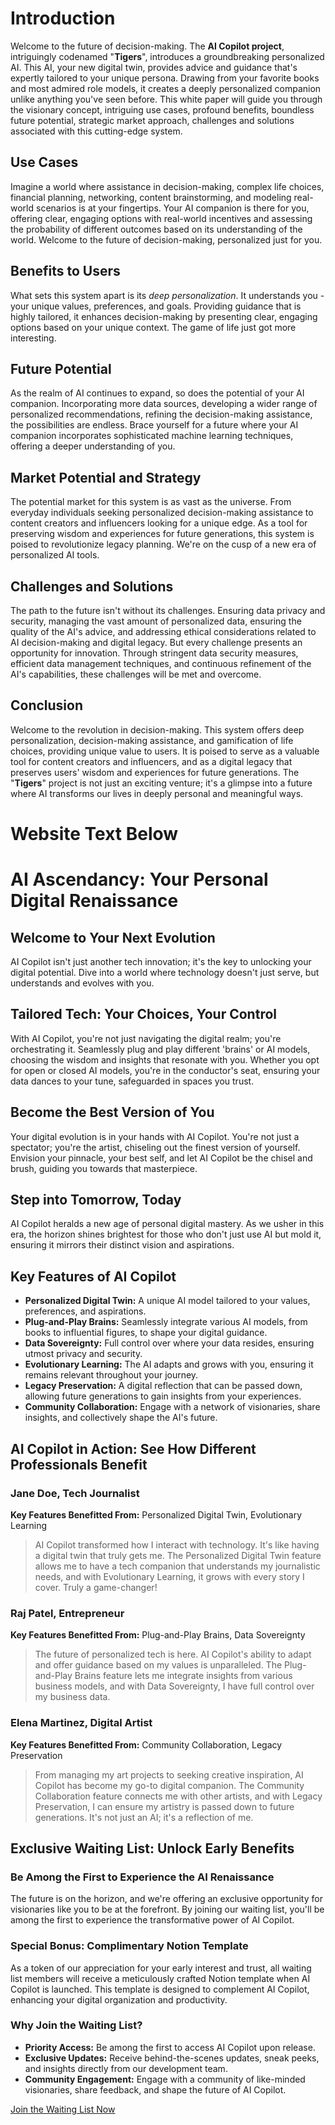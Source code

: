
# Introduction
Welcome to the future of decision-making. The **AI Copilot project**, intriguingly codenamed "**Tigers**", introduces a groundbreaking personalized AI. This AI, your new digital twin, provides advice and guidance that's expertly tailored to your unique persona. Drawing from your favorite books and most admired role models, it creates a deeply personalized companion unlike anything you've seen before. This white paper will guide you through the visionary concept, intriguing use cases, profound benefits, boundless future potential, strategic market approach, challenges and solutions associated with this cutting-edge system.


## Use Cases
Imagine a world where assistance in decision-making, complex life choices, financial planning, networking, content brainstorming, and modeling real-world scenarios is at your fingertips. Your AI companion is there for you, offering clear, engaging options with real-world incentives and assessing the probability of different outcomes based on its understanding of the world. Welcome to the future of decision-making, personalized just for you.


## Benefits to Users
What sets this system apart is its *deep personalization*. It understands you - your unique values, preferences, and goals. Providing guidance that is highly tailored, it enhances decision-making by presenting clear, engaging options based on your unique context. The game of life just got more interesting.


## Future Potential
As the realm of AI continues to expand, so does the potential of your AI companion. Incorporating more data sources, developing a wider range of personalized recommendations, refining the decision-making assistance, the possibilities are endless. Brace yourself for a future where your AI companion incorporates sophisticated machine learning techniques, offering a deeper understanding of you.


## Market Potential and Strategy
The potential market for this system is as vast as the universe. From everyday individuals seeking personalized decision-making assistance to content creators and influencers looking for a unique edge. As a tool for preserving wisdom and experiences for future generations, this system is poised to revolutionize legacy planning. We're on the cusp of a new era of personalized AI tools.


## Challenges and Solutions
The path to the future isn't without its challenges. Ensuring data privacy and security, managing the vast amount of personalized data, ensuring the quality of the AI's advice, and addressing ethical considerations related to AI decision-making and digital legacy. But every challenge presents an opportunity for innovation. Through stringent data security measures, efficient data management techniques, and continuous refinement of the AI's capabilities, these challenges will be met and overcome.


## Conclusion
Welcome to the revolution in decision-making. This system offers deep personalization, decision-making assistance, and gamification of life choices, providing unique value to users. It is poised to serve as a valuable tool for content creators and influencers, and as a digital legacy that preserves users' wisdom and experiences for future generations. The "**Tigers**" project is not just an exciting venture; it's a glimpse into a future where AI transforms our lives in deeply personal and meaningful ways.

# Website Text Below

# AI Ascendancy: Your Personal Digital Renaissance

## Welcome to Your Next Evolution
AI Copilot isn't just another tech innovation; it's the key to unlocking your digital potential. Dive into a world where technology doesn't just serve, but understands and evolves with you.

## Tailored Tech: Your Choices, Your Control
With AI Copilot, you're not just navigating the digital realm; you're orchestrating it. Seamlessly plug and play different 'brains' or AI models, choosing the wisdom and insights that resonate with you. Whether you opt for open or closed AI models, you're in the conductor's seat, ensuring your data dances to your tune, safeguarded in spaces you trust.

## Become the Best Version of You
Your digital evolution is in your hands with AI Copilot. You're not just a spectator; you're the artist, chiseling out the finest version of yourself. Envision your pinnacle, your best self, and let AI Copilot be the chisel and brush, guiding you towards that masterpiece.

## Step into Tomorrow, Today
AI Copilot heralds a new age of personal digital mastery. As we usher in this era, the horizon shines brightest for those who don't just use AI but mold it, ensuring it mirrors their distinct vision and aspirations.

## Key Features of AI Copilot
- **Personalized Digital Twin:** A unique AI model tailored to your values, preferences, and aspirations.
- **Plug-and-Play Brains:** Seamlessly integrate various AI models, from books to influential figures, to shape your digital guidance.
- **Data Sovereignty:** Full control over where your data resides, ensuring utmost privacy and security.
- **Evolutionary Learning:** The AI adapts and grows with you, ensuring it remains relevant throughout your journey.
- **Legacy Preservation:** A digital reflection that can be passed down, allowing future generations to gain insights from your experiences.
- **Community Collaboration:** Engage with a network of visionaries, share insights, and collectively shape the AI's future.

## AI Copilot in Action: See How Different Professionals Benefit

### Jane Doe, Tech Journalist
**Key Features Benefitted From:** Personalized Digital Twin, Evolutionary Learning

> AI Copilot transformed how I interact with technology. It's like having a digital twin that truly gets me. The Personalized Digital Twin feature allows me to have a tech companion that understands my journalistic needs, and with Evolutionary Learning, it grows with every story I cover. Truly a game-changer!

### Raj Patel, Entrepreneur
**Key Features Benefitted From:** Plug-and-Play Brains, Data Sovereignty

> The future of personalized tech is here. AI Copilot's ability to adapt and offer guidance based on my values is unparalleled. The Plug-and-Play Brains feature lets me integrate insights from various business models, and with Data Sovereignty, I have full control over my business data.

### Elena Martinez, Digital Artist
**Key Features Benefitted From:** Community Collaboration, Legacy Preservation

> From managing my art projects to seeking creative inspiration, AI Copilot has become my go-to digital companion. The Community Collaboration feature connects me with other artists, and with Legacy Preservation, I can ensure my artistry is passed down to future generations. It's not just an AI; it's a reflection of me.


## Exclusive Waiting List: Unlock Early Benefits
### Be Among the First to Experience the AI Renaissance
The future is on the horizon, and we're offering an exclusive opportunity for visionaries like you to be at the forefront. By joining our waiting list, you'll be among the first to experience the transformative power of AI Copilot.

### Special Bonus: Complimentary Notion Template
As a token of our appreciation for your early interest and trust, all waiting list members will receive a meticulously crafted Notion template when AI Copilot is launched. This template is designed to complement AI Copilot, enhancing your digital organization and productivity.

### Why Join the Waiting List?
- **Priority Access:** Be among the first to access AI Copilot upon release.
- **Exclusive Updates:** Receive behind-the-scenes updates, sneak peeks, and insights directly from our development team.
- **Community Engagement:** Engage with a community of like-minded visionaries, share feedback, and shape the future of AI Copilot.

[Join the Waiting List Now](#)

